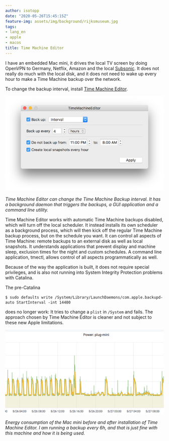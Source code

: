 ```yaml
---
author: isotopp
date: "2020-05-26T15:45:15Z"
feature-img: assets/img/background/rijksmuseum.jpg
tags:
- lang_en
- apple
- macos
title: Time Machine Editor
---
```

I have an embedded Mac mini, it drives the local TV screen by doing OpenVPN to Germany, Netflix, Amazon and the local [Subsonic](https://subsonic.org). It does not really do much with the local disk, and it does not need to wake up every hour to make a Time Machine backup over the network.

To change the backup interval, install [Time Machine Editor](https://tclementdev.com/timemachineeditor/).

[![](/uploads/2020/05/tme.png)](https://tclementdev.com/timemachineeditor/)

*Time Machine Editor can change the Time Machine Backup interval. It has a background daemon that triggers the backups, a GUI application and a command line utility.*

Time Machine Editor works with automatic Time Machine backups disabled, which will turn off the local scheduler. It instead installs its own scheduler as a background process, which will then kick off the regular Time Machine backup process, but on the schedule you want. It can control all aspects of Time Machine: remote backups to an external disk as well as local snapshots. It understands applications that prevent display and machine sleep, exclusion times for the night and custom schedules. A command line application, tmectl, allows control of all aspects programmatically as well.

Because of the way the application is built, it does not require special privileges, and is also not running into System Integrity Protection problems with Catalina.

The pre-Catalina

```console
$ sudo defaults write /System/Library/LaunchDaemons/com.apple.backupd-auto StartInterval -int 14400
```

does no longer work: It tries to change a `plist` in `/System` and fails. The approach chosen by Time Machine Editor is cleaner and not subject to these new Apple limitations.

![](/uploads/2020/05/tme-before-after.png)

*Energy consumption of the Mac mini before and after installation of Time Machine Editor. I am running a backup every 6h, and that is just fine with this machine and how it is being used.*
